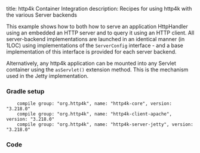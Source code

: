 title: http4k Container Integration
description: Recipes for using http4k with the various Server backends

This example shows how to both how to serve an application HttpHandler using an embedded an HTTP server and to query it using an HTTP client. All server-backend implementations are launched in an identical manner (in 1LOC) using implementations of the `ServerConfig` interface - and a base implementation of this interface is provided for each server backend.

Alternatively, any http4k application can be mounted into any Servlet container using the `asServlet()` extension method. This is the mechanism used in the Jetty implementation.

### Gradle setup
```
    compile group: "org.http4k", name: "http4k-core", version: "3.218.0"
    compile group: "org.http4k", name: "http4k-client-apache", version: "3.218.0"
    compile group: "org.http4k", name: "http4k-server-jetty", version: "3.218.0"
```

### Code [<img class="octocat"/>](https://github.com/http4k/http4k/blob/master/src/docs/cookbook/container_integration/example.kt)
<script src="https://gist-it.appspot.com/https://github.com/http4k/http4k/blob/master/src/docs/cookbook/container_integration/example.kt"></script>
